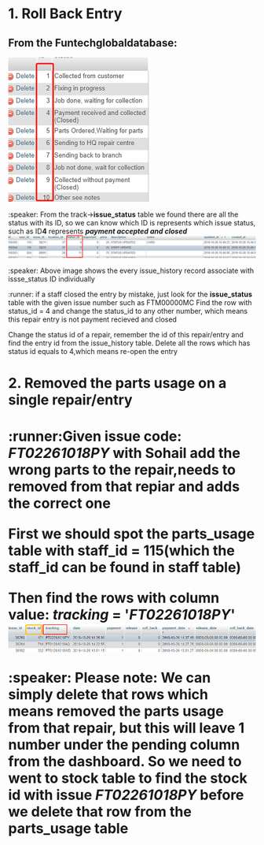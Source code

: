 
<h1>1. Roll Back Entry</h1> 

<h2>From the Funtechglobaldatabase:</h2>

<img src="https://github.com/JianNCI/rewards_module/blob/master/reward_screenshot/issue_status.png"> 

<p> :speaker: From the track-><b>issue_status</b> table we found there are all the status with its ID, 
so we can know which ID  is represents which issue status, such as ID<b>4</b> represents <b><i>payment accepted and closed</i></b>

<img src="https://github.com/JianNCI/rewards_module/blob/master/reward_screenshot/issue_history.png">
<p> :speaker: Above image shows the every issue_history record associate with issse_status ID individually</p>


<p>:runner: if a staff closed the entry by mistake, just look for the <b>issue_status</b> table with the given issue number such as FTM00000MC
Find the row with status_id = 4 and change the status_id to any other number, which means this repair entry is not payment recieved 
and closed</p> 

<p>Change the status id of a repair, remember the id of this repair/entry and find the entry id from the issue_history table. Delete all the rows which has 
status id equals to 4,which means re-open the entry</p> 



<h1>2. Removed the parts usage on a single repair/entry <h1>
  
<p>:runner:Given issue code: <b><i>FT02261018PY</i></b> with Sohail add the wrong parts to the repair,needs to removed from that repiar and adds the correct one</p>


<p>First we should spot the <b>parts_usage</b> table with staff_id = 115(which the staff_id can be found in <b>staff</b> table)<p>
<p>Then find the rows with column value: <b><i>tracking</i></b> = '<b><i>FT02261018PY</i></b>'

<img src="https://github.com/JianNCI/rewards_module/blob/master/reward_screenshot/parts_usage.png">

<p>:speaker: Please note: We can simply delete that rows which means removed the parts usage from that repair, but this will leave 1 number under the pending column from the dashboard. So we need to went to <b>stock</b> table to find the stock id with issue <b><i>FT02261018PY</i></b> before we delete that row from the <b>parts_usage</b> table
